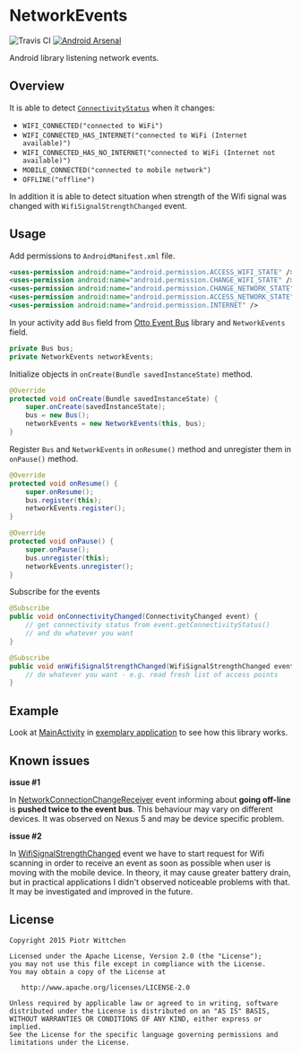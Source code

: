 NetworkEvents
===============================

![Travis CI](https://travis-ci.org/pwittchen/NetworkEvents.svg)
[![Android Arsenal](https://img.shields.io/badge/Android%20Arsenal-NetworkEvents-brightgreen.svg?style=flat)](https://android-arsenal.com/details/1/1392)

Android library listening network events.

## Overview

It is able to detect [`ConnectivityStatus`](https://github.com/pwittchen/NetworkEvents/blob/master/network-events-library/src/main/java/com/github/pwittchen/network/events/library/ConnectivityStatus.java) when it changes:
- `WIFI_CONNECTED("connected to WiFi")`
- `WIFI_CONNECTED_HAS_INTERNET("connected to WiFi (Internet available)")`
- `WIFI_CONNECTED_HAS_NO_INTERNET("connected to WiFi (Internet not available)")`
- `MOBILE_CONNECTED("connected to mobile network")`
- `OFFLINE("offline")`

In addition it is able to detect situation when strength of the Wifi signal was changed with `WifiSignalStrengthChanged` event.

## Usage

Add permissions to `AndroidManifest.xml` file.

```xml
<uses-permission android:name="android.permission.ACCESS_WIFI_STATE" />
<uses-permission android:name="android.permission.CHANGE_WIFI_STATE" />
<uses-permission android:name="android.permission.CHANGE_NETWORK_STATE" />
<uses-permission android:name="android.permission.ACCESS_NETWORK_STATE" />
<uses-permission android:name="android.permission.INTERNET" />
```

In your activity add `Bus` field from [Otto Event Bus](http://square.github.io/otto/) library and `NetworkEvents` field.

```java
private Bus bus;
private NetworkEvents networkEvents;
```

Initialize objects in `onCreate(Bundle savedInstanceState)` method.

```java
@Override
protected void onCreate(Bundle savedInstanceState) {
    super.onCreate(savedInstanceState);
    bus = new Bus();
    networkEvents = new NetworkEvents(this, bus);
}
```

Register `Bus` and `NetworkEvents` in `onResume()` method and unregister them in `onPause()` method.

```java
@Override
protected void onResume() {
    super.onResume();
    bus.register(this);
    networkEvents.register();
}

@Override
protected void onPause() {
    super.onPause();
    bus.unregister(this);
    networkEvents.unregister();
}
```

Subscribe for the events

```java
@Subscribe
public void onConnectivityChanged(ConnectivityChanged event) {
    // get connectivity status from event.getConnectivityStatus()
    // and do whatever you want
}

@Subscribe
public void onWifiSignalStrengthChanged(WifiSignalStrengthChanged event) {
    // do whatever you want - e.g. read fresh list of access points
}
```

## Example

Look at [MainActivity](https://github.com/pwittchen/NetworkEvents/blob/master/example/src/main/java/com/github/pwittchen/network/events/app/MainActivity.java) in [exemplary application](https://github.com/pwittchen/NetworkEvents/tree/master/example) to see how this library works.

## Known issues

**issue #1**

In [NetworkConnectionChangeReceiver](https://github.com/pwittchen/NetworkEvents/blob/master/network-events-library/src/main/java/com/github/pwittchen/network/events/library/receiver/NetworkConnectionChangeReceiver.java) event informing about **going off-line** is **pushed twice to the event bus**. This behaviour may vary on different devices. It was observed on Nexus 5 and may be device specific problem.

**issue #2**

In [WifiSignalStrengthChanged](https://github.com/pwittchen/NetworkEvents/blob/master/network-events-library/src/main/java/com/github/pwittchen/network/events/library/event/WifiSignalStrengthChanged.java) event we have to start request for Wifi scanning in order to receive an event as soon as possible when user is moving with the mobile device. In theory, it may cause greater battery drain, but in practical applications I didn't observed noticeable problems with that. It may be investigated and improved in the future.

License
-------

    Copyright 2015 Piotr Wittchen

    Licensed under the Apache License, Version 2.0 (the "License");
    you may not use this file except in compliance with the License.
    You may obtain a copy of the License at

       http://www.apache.org/licenses/LICENSE-2.0

    Unless required by applicable law or agreed to in writing, software
    distributed under the License is distributed on an "AS IS" BASIS,
    WITHOUT WARRANTIES OR CONDITIONS OF ANY KIND, either express or implied.
    See the License for the specific language governing permissions and
    limitations under the License.
